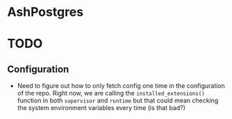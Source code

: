 # AshPostgres

# TODO

## Configuration

- Need to figure out how to only fetch config one time in the configuration of the repo.
  Right now, we are calling the `installed_extensions()` function in both `supervisor` and
  `runtime` but that could mean checking the system environment variables every time (is that bad?)
